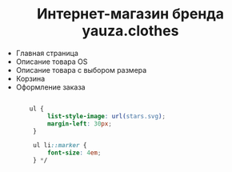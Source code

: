 
<h1 align="center">Интернет-магазин бренда yauza.clothes</h1>

<ul>
 <li>Главная страница</li>
 <li>Описание товара OS</li>
 <li>Описание товара с выбором размера</li>
 <li>Корзина</li>
 <li>Оформление заказа</li>
</ul>

```css */

       ul {
            list-style-image: url(stars.svg);
            margin-left: 30px;
        }

        ul li::marker {
            font-size: 4em;
        } */

```
